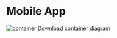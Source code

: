# Mobile App


![container](data:image/svg+xml;base64,)
[Download container diagram](container.svg ':ignore')